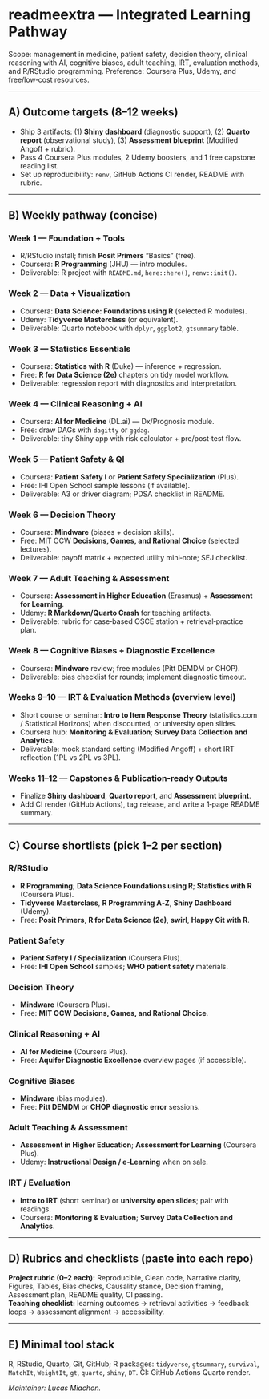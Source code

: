 # readmeextra — Integrated Learning Pathway

Scope: management in medicine, patient safety, decision theory, clinical reasoning with AI, cognitive biases, adult teaching, IRT, evaluation methods, and R/RStudio programming. Preference: Coursera Plus, Udemy, and free/low‑cost resources.

---

## A) Outcome targets (8–12 weeks)
- Ship 3 artifacts: (1) **Shiny dashboard** (diagnostic support), (2) **Quarto report** (observational study), (3) **Assessment blueprint** (Modified Angoff + rubric).
- Pass 4 Coursera Plus modules, 2 Udemy boosters, and 1 free capstone reading list.
- Set up reproducibility: `renv`, GitHub Actions CI render, README with rubric.

---

## B) Weekly pathway (concise)

### Week 1 — Foundation + Tools
- R/RStudio install; finish **Posit Primers** “Basics” (free).  
- Coursera: **R Programming** (JHU) — intro modules.  
- Deliverable: R project with `README.md`, `here::here()`, `renv::init()`.

### Week 2 — Data + Visualization
- Coursera: **Data Science: Foundations using R** (selected R modules).  
- Udemy: **Tidyverse Masterclass** (or equivalent).  
- Deliverable: Quarto notebook with `dplyr`, `ggplot2`, `gtsummary` table.

### Week 3 — Statistics Essentials
- Coursera: **Statistics with R** (Duke) — inference + regression.  
- Free: **R for Data Science (2e)** chapters on tidy model workflow.  
- Deliverable: regression report with diagnostics and interpretation.

### Week 4 — Clinical Reasoning + AI
- Coursera: **AI for Medicine** (DL.ai) — Dx/Prognosis module.  
- Free: draw DAGs with `dagitty` or `ggdag`.  
- Deliverable: tiny Shiny app with risk calculator + pre/post‑test flow.

### Week 5 — Patient Safety & QI
- Coursera: **Patient Safety I** or **Patient Safety Specialization** (Plus).  
- Free: IHI Open School sample lessons (if available).  
- Deliverable: A3 or driver diagram; PDSA checklist in README.

### Week 6 — Decision Theory
- Coursera: **Mindware** (biases + decision skills).  
- Free: MIT OCW **Decisions, Games, and Rational Choice** (selected lectures).  
- Deliverable: payoff matrix + expected utility mini‑note; SEJ checklist.

### Week 7 — Adult Teaching & Assessment
- Coursera: **Assessment in Higher Education** (Erasmus) + **Assessment for Learning**.  
- Udemy: **R Markdown/Quarto Crash** for teaching artifacts.  
- Deliverable: rubric for case‑based OSCE station + retrieval‑practice plan.

### Week 8 — Cognitive Biases + Diagnostic Excellence
- Coursera: **Mindware** review; free modules (Pitt DEMDM or CHOP).  
- Deliverable: bias checklist for rounds; implement diagnostic timeout.

### Weeks 9–10 — IRT & Evaluation Methods (overview level)
- Short course or seminar: **Intro to Item Response Theory** (statistics.com / Statistical Horizons) when discounted, or university open slides.  
- Coursera hub: **Monitoring & Evaluation**; **Survey Data Collection and Analytics**.  
- Deliverable: mock standard setting (Modified Angoff) + short IRT reflection (1PL vs 2PL vs 3PL).

### Weeks 11–12 — Capstones & Publication‑ready Outputs
- Finalize **Shiny dashboard**, **Quarto report**, and **Assessment blueprint**.  
- Add CI render (GitHub Actions), tag release, and write a 1‑page README summary.

---

## C) Course shortlists (pick 1–2 per section)

### R/RStudio
- **R Programming**; **Data Science Foundations using R**; **Statistics with R** (Coursera Plus).  
- **Tidyverse Masterclass**, **R Programming A‑Z**, **Shiny Dashboard** (Udemy).  
- Free: **Posit Primers**, **R for Data Science (2e)**, **swirl**, **Happy Git with R**.

### Patient Safety
- **Patient Safety I / Specialization** (Coursera Plus).  
- Free: **IHI Open School** samples; **WHO patient safety** materials.

### Decision Theory
- **Mindware** (Coursera Plus).  
- Free: **MIT OCW Decisions, Games, and Rational Choice**.

### Clinical Reasoning + AI
- **AI for Medicine** (Coursera Plus).  
- Free: **Aquifer Diagnostic Excellence** overview pages (if accessible).

### Cognitive Biases
- **Mindware** (bias modules).  
- Free: **Pitt DEMDM** or **CHOP diagnostic error** sessions.

### Adult Teaching & Assessment
- **Assessment in Higher Education**; **Assessment for Learning** (Coursera Plus).  
- Udemy: **Instructional Design / e‑Learning** when on sale.

### IRT / Evaluation
- **Intro to IRT** (short seminar) or **university open slides**; pair with readings.  
- Coursera: **Monitoring & Evaluation**; **Survey Data Collection and Analytics**.

---

## D) Rubrics and checklists (paste into each repo)

**Project rubric (0–2 each):** Reproducible, Clean code, Narrative clarity, Figures, Tables, Bias checks, Causality stance, Decision framing, Assessment plan, README quality, CI passing.  
**Teaching checklist:** learning outcomes → retrieval activities → feedback loops → assessment alignment → accessibility.

---

## E) Minimal tool stack
R, RStudio, Quarto, Git, GitHub; R packages: `tidyverse`, `gtsummary`, `survival`, `MatchIt`, `WeightIt`, `gt`, `quarto`, `shiny`, `DT`. CI: GitHub Actions Quarto render.

*Maintainer: Lucas Miachon.*
